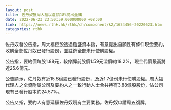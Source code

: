 ```yaml
---
layout: post
title: 佐丹奴獲周大福以溢價18%提出全購
date: 2022-06-23 23:50:59.000000000 +08:00
link: https://news.rthk.hk/rthk/ch/component/k2/1654456-20220623.htm
categories: rthk
---
```


佐丹奴發公告指，周大福控股透過鎧盛資本指，有意提出自願性有條件現金要約，收購全部佐丹奴已發行股份，並註銷全部未行使購股權。

公告指，要約價每股1.88元，較停牌前股價1.59元溢價約18.2%，現金代價最高將近25.6億元。

公告顯示，佐丹奴有近15.8億股已發行股份，及近1.7億份未行使購股權。周大福代理人之全資附屬公司及要約人之一致行動人士合共持有3.88億股股份，佔公司現有已發行股本約24.57%。

公告又指，要約人有意延續佐丹奴現有主要業務。佐丹奴申請周五復牌。
